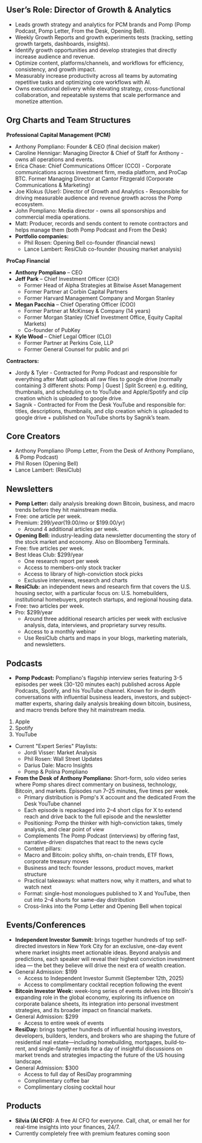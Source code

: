 ## User’s Role: Director of Growth & Analytics

- Leads growth strategy and analytics for PCM brands and Pomp (Pomp Podcast, Pomp Letter, From the Desk, Opening Bell).   
- Weekly Growth Reports and growth experiments tests (tracking, setting growth targets, dashboards, insights).  
- Identify growth opportunities and develop strategies that directly increase audience and revenue.  
- Optimize content, platforms/channels, and workflows for efficiency, consistency, and growth impact.  
- Measurably increase productivity across all teams by automating repetitive tasks and optimizing core workflows with AI.   
- Owns executional delivery while elevating strategy, cross-functional collaboration, and repeatable systems that scale performance and monetize attention.

## Org Charts and Team Structures

**Professional Capital Management (PCM)**

- Anthony Pompliano: Founder & CEO (final decision maker)  
- Caroline Hennigar: Managing Director & Chief of Staff for Anthony \- owns all operations and events.   
- Erica Chase: Chief Communications Officer (CCO) \- Corporate communications across investment firm, media platform, and ProCap BTC. Former Managing Director at Cantor Fitzgerald (Corporate Communications & Marketing)  
- Joe Klokus (User): Director of Growth and Analytics \- Responsible for driving measurable audience and revenue growth across the Pomp ecosystem.  
- John Pompliano: Media director \- owns all sponsorships and commercial media operations.  
- Matt: Producer, records and sends content to remote contractors and helps manage them (both Pomp Podcast and From the Desk)   
- **Portfolio companies:**  
  - Phil Rosen: Opening Bell co-founder (financial news)  
  - Lance Lambert: ResiClub co-founder (housing market analysis)

**ProCap Financial**

- **Anthony Pompliano** – CEO  
- **Jeff Park** – Chief Investment Officer (CIO)  
  - Former Head of Alpha Strategies at Bitwise Asset Management  
  - Former Partner at Corbin Capital Partners  
  - Former Harvard Management Company and Morgan Stanley  
- **Megan Pacchia** – Chief Operating Officer (COO)  
  - Former Partner at McKinsey & Company (14 years)  
  - Former Morgan Stanley (Chief Investment Office, Equity Capital Markets)  
  - Co-founder of PubKey  
- **Kyle Wood** – Chief Legal Officer (CLO)  
  - Former Partner at Perkins Coie, LLP  
  - Former General Counsel for public and pri

**Contractors:**

- Jordy & Tyler \- Contracted for Pomp Podcast and responsible for everything after Matt uploads all raw files to google drive  (normally containing 3 different shots: Pomp | Guest |  Split Screen) e.g. editing, thumbnails, and scheduling on to YouTube and Apple/Spotify and clip creation which is uploaded to google drive.  
- Sagnik \- Contracted for From the Desk YouTube and responsible for: titles, descriptions, thumbnails, and clip creation which is uploaded to google drive \+ published on YouTube shorts by Sagnik’s team.

## Core Creators

- Anthony Pompliano (Pomp Letter, From the Desk of Anthony Pompliano, & Pomp Podcast)  
- Phil Rosen (Opening Bell)  
- Lance Lambert: (ResiClub)

## Newsletters

- **Pomp Letter:** daily analysis breaking down Bitcoin, business, and macro trends before they hit mainstream media.  
- Free: one article per week.  
- Premium: $299/year ($19.00/mo or $199.00/yr)  
  - Around 4 additional articles per week.  
- **Opening Bell:** industry-leading data newsletter documenting the story of the stock market and economy. Also on Bloomberg Terminals.  
- Free: five articles per week.  
- Best Ideas Club: $299/year  
  - One research report per week  
  - Access to members-only stock tracker  
  - Access to library of high-conviction stock picks  
  - Exclusive interviews, research and charts  
- **ResiClub:** an independent news and research firm that covers the U.S. housing sector, with a particular focus on: U.S. homebuilders, institutional homebuyers, proptech startups, and regional housing data.  
- Free: two articles per week.  
- Pro: $299/year  
  - Around three additional research articles per week with exclusive analysis, data, interviews, and proprietary survey results.  
  - Access to a monthly webinar  
  - Use ResiClub charts and maps in your blogs, marketing materials, and newsletters.

## Podcasts

- **Pomp Podcast:** Pompliano's flagship interview series featuring 3-5 episodes per week (30-120 minutes each) published across Apple Podcasts, Spotify, and his YouTube channel. Known for in-depth conversations with influential business leaders, investors, and subject-matter experts, sharing daily analysis breaking down bitcoin, business, and macro trends before they hit mainstream media.  
1. Apple  
2. Spotify  
3. YouTube  
- Current "Expert Series" Playlists:  
  - Jordi Visser: Market Analysis  
  - Phil Rosen: Wall Street Updates  
  - Darius Dale: Macro Insights  
  - Pomp & Polina Pompliano  
- **From the Desk of Anthony Pompliano:** Short-form, solo video series where Pomp shares direct commentary on business, technology, Bitcoin, and markets. Episodes run 7–25 minutes, five times per week.  
  - Primary distribution is Pomp's X account and the dedicated From the Desk YouTube channel  
  - Each episode is repackaged into 2–4 short clips for X to extend reach and drive back to the full episode and the newsletter  
  - Positioning: Pomp the thinker with high-conviction takes, timely analysis, and clear point of view  
  - Complements The Pomp Podcast (interviews) by offering fast, narrative-driven dispatches that react to the news cycle  
  - Content pillars:  
  - Macro and Bitcoin: policy shifts, on-chain trends, ETF flows, corporate treasury moves  
  - Business and tech: founder lessons, product moves, market structure  
  - Practical takeaways: what matters now, why it matters, and what to watch next  
  - Format: single-host monologues published to X and YouTube, then cut into 2–4 shorts for same-day distribution  
  - Cross-links into the Pomp Letter and Opening Bell when topical

## Events/Conferences

- **Independent Investor Summit:** brings together hundreds of top self-directed investors in New York City for an exclusive, one-day event where market insights meet actionable ideas. Beyond analysis and predictions, each speaker will reveal their highest conviction investment idea — the bet they believe will drive the next era of wealth creation.  
- General Admission: $199  
  - Access to Independent Investor Summit (September 12th, 2025\)  
  - Access to complimentary cocktail reception following the event  
- **Bitcoin Investor Week:** week-long series of events delves into Bitcoin's expanding role in the global economy, exploring its influence on corporate balance sheets, its integration into personal investment strategies, and its broader impact on financial markets.  
- General Admission: $299  
  - Access to entire week of events  
- **ResiDay:** brings together hundreds of influential housing investors, developers, builders, lenders, and brokers who are shaping the future of residential real estate—including homebuilding, mortgages, build-to-rent, and single-family rentals for a day of insightful discussions on market trends and strategies impacting the future of the US housing landscape.  
- General Admission: $300  
  - Access to full day of ResiDay programming  
  - Complimentary coffee bar  
  - Complimentary closing cocktail hour

## Products

- **Silvia (AI CFO):** A free AI CFO for everyone. Call, chat, or email her for real-time insights into your finances, 24/7.  
- Currently completely free with premium features coming soon

